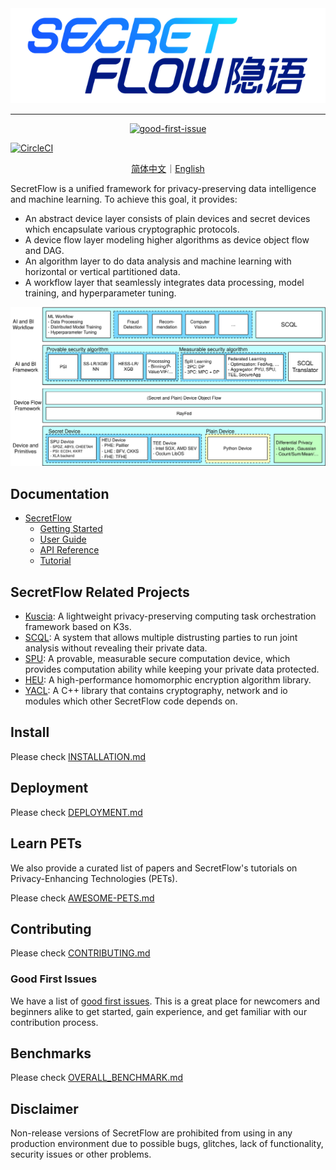 <div align="center">
    <img src="docs/_static/logo-light.png">
</div>

---
<div align="center">
    <a href="https://github.com/orgs/secretflow/projects/12/"><img alt="good-first-issue" src="https://img.shields.io/badge/SecretFlow-Good%20First%20Issue-green">
</div>

[![CircleCI](https://dl.circleci.com/status-badge/img/gh/secretflow/secretflow/tree/main.svg?style=svg)](https://dl.circleci.com/status-badge/redirect/gh/secretflow/secretflow/tree/main)

<p align="center">
<a href="./README.zh-CN.md">简体中文</a>｜<a href="./README.md">English</a>
</p>

SecretFlow is a unified framework for privacy-preserving data intelligence and machine learning. To achieve this goal,
it provides:

- An abstract device layer consists of plain devices and secret devices which encapsulate various cryptographic protocols.
- A device flow layer modeling higher algorithms as device object flow and DAG.
- An algorithm layer to do data analysis and machine learning with horizontal or vertical partitioned data.
- A workflow layer that seamlessly integrates data processing, model training, and hyperparameter tuning.

<div align="center">
    <img src="docs/_static/secretflow_arch.svg">
</div>

## Documentation

- [SecretFlow](https://www.secretflow.org.cn/docs/secretflow/en/)
  - [Getting Started](https://www.secretflow.org.cn/docs/secretflow/en/getting_started/index.html)
  - [User Guide](https://www.secretflow.org.cn/docs/secretflow/en/user_guide/index.html)
  - [API Reference](https://www.secretflow.org.cn/docs/secretflow/en/api/index.html)
  - [Tutorial](https://www.secretflow.org.cn/docs/secretflow/en/tutorial/index.html)

## SecretFlow Related Projects

- [Kuscia](https://github.com/secretflow/kuscia): A lightweight privacy-preserving computing task orchestration framework based on K3s.
- [SCQL](https://github.com/secretflow/scql): A system that allows multiple distrusting parties to run joint analysis without revealing their private data.
- [SPU](https://github.com/secretflow/spu): A provable, measurable secure computation device, which provides computation ability while keeping your private data protected.
- [HEU](https://github.com/secretflow/heu): A high-performance homomorphic encryption algorithm library.
- [YACL](https://github.com/secretflow/yacl): A C++ library that contains cryptography, network and io modules which other SecretFlow code depends on.

## Install

Please check [INSTALLATION.md](./docs/getting_started/installation.md)

## Deployment

Please check [DEPLOYMENT.md](./docs/getting_started/deployment.md)

## Learn PETs

We also provide a curated list of papers and SecretFlow's tutorials on Privacy-Enhancing Technologies (PETs).

Please check [AWESOME-PETS.md](./docs/awesome-pets/awesome-pets.md)

## Contributing

Please check [CONTRIBUTING.md](./CONTRIBUTING.md)

### Good First Issues
We have a list of [good first issues](https://github.com/orgs/secretflow/projects/12/). This is a great place for newcomers and beginners alike to get started, gain experience, and get familiar with our contribution process.

## Benchmarks

Please check [OVERALL_BENCHMARK.md](./docs/developer/benchmark/overall_benchmark.md)

## Disclaimer

Non-release versions of SecretFlow are prohibited from using in any production environment due to possible bugs, glitches, lack of functionality, security issues or other problems.
